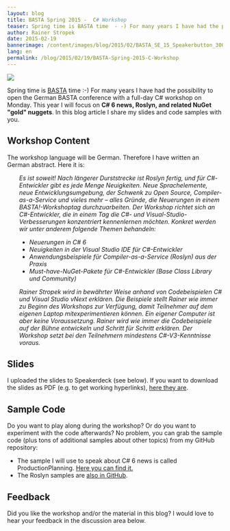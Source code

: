 ```yaml
---
layout: blog
title: BASTA Spring 2015 -  C# Workshop
teaser: Spring time is BASTA time  - -) For many years I have had the possibility to open the German BASTA conference with a full-day C# workshop on Monday. This year I will focus on C# 6 news, Roslyn, and related NuGet "gold" nuggets. In this blog article I share my slides and code samples with you.
author: Rainer Stropek
date: 2015-02-19
bannerimage: /content/images/blog/2015/02/BASTA_SE_15_Speakerbutton_300x250_cropped.png
lang: en
permalink: /blog/2015/02/19/BASTA-Spring-2015-C-Workshop
---
```


<p class="floatRight" xmlns="http://www.w3.org/1999/xhtml">
  <img src="{{site.baseurl}}/content/images/blog/2015/02/BASTA_SE_15_Speakerbutton_300x250_.png" />
</p><p xmlns="http://www.w3.org/1999/xhtml">Spring time is <a href="http://basta.net" target="_blank">BASTA</a> time :-) For many years I have had the possibility to open the German BASTA conference with a full-day C# workshop on Monday. This year I will focus on <strong>C# 6 news, Roslyn, and related NuGet "gold" nuggets</strong>. In this blog article I share my slides and code samples with you.</p><h2 xmlns="http://www.w3.org/1999/xhtml">Workshop Content</h2><p xmlns="http://www.w3.org/1999/xhtml">The workshop language will be German. Therefore I have written an German abstract. Here it is:</p><div style="margin-left: 2em" xmlns="http://www.w3.org/1999/xhtml">
  <p>
    <em>Es ist soweit! Nach längerer Durststrecke ist Roslyn fertig, und für C#-Entwickler gibt es jede Menge Neuigkeiten. Neue Sprachelemente, neue Entwicklungsumgebung, der Schwenk zu Open Source, Compiler-as-a-Service und vieles mehr – alles Gründe, die Neuerungen in einem BASTA!-Workshoptag durchzuarbeiten. Der Workshop richtet sich an C#-Entwickler, die in einem Tag die C#- und Visual-Studio-Verbesserungen konzentriert kennenlernen möchten. Konkret werden wir unter anderem folgende Themen behandeln:</em>
  </p>
  <ul>
    <li>
      <em>Neuerungen in C# 6</em>
    </li>
    <li>
      <em>Neuigkeiten in der Visual Studio IDE für C#-Entwickler</em>
    </li>
    <li>
      <em>Anwendungsbeispiele für Compiler-as-a-Service (Roslyn) aus der Praxis</em>
    </li>
    <li>
      <em>Must-have-NuGet-Pakete für C#-Entwickler (Base Class Library und Community)</em>
    </li>
  </ul>
  <p>
    <em>Rainer Stropek wird in bewährter Weise anhand von Codebeispielen C# und Visual Studio vNext erklären. Die Beispiele stellt Rainer wie immer zu Beginn des Workshops zur Verfügung, damit Teilnehmer auf dem eigenen Laptop mitexperimentieren können. Ein eigener Computer ist aber keine Voraussetzung. Rainer wird wie immer die Codebeispiele auf der Bühne entwickeln und Schritt für Schritt erklären. Der Workshop setzt bei den Teilnehmern mindestens C#-V3-Kenntnisse voraus.</em>
  </p>
</div><h2 xmlns="http://www.w3.org/1999/xhtml">Slides</h2><p xmlns="http://www.w3.org/1999/xhtml">I uploaded the slides to Speakerdeck (see below). If you want to download the slides as PDF (e.g. to get working hyperlinks), <a href="{{site.baseurl}}/content/images/blog/2015/02/CSharp Fitness.pdf">here they are</a>.</p><script async="async" class="speakerdeck-embed" data-id="6d2592e345da498f85fa159bfc302c1c" data-ratio="1.77777777777778" src="//speakerdeck.com/assets/embed.js" xmlns="http://www.w3.org/1999/xhtml"></script><h2 xmlns="http://www.w3.org/1999/xhtml">Sample Code
<br /></h2><p xmlns="http://www.w3.org/1999/xhtml">Do you want to play along during the workshop? Or do you want to experiment with the code afterwards? No problem, you can grab the sample code (plus tons of additional samples about other topics) from my GitHub repository:</p><ul xmlns="http://www.w3.org/1999/xhtml">
  <li>The sample I will use to speak about C# 6 news is called ProductionPlanning. <a href="https://github.com/rstropek/Samples/tree/master/ProductionPlanning" target="_blank">Here you can find it.</a></li>
  <li>The Roslyn samples are <a href="https://github.com/rstropek/Samples/tree/master/RoslynDemos" target="_blank">also in GitHub</a>.</li>
</ul><h2 xmlns="http://www.w3.org/1999/xhtml">Feedback</h2><p xmlns="http://www.w3.org/1999/xhtml">Did you like the workshop and/or the material in this blog? I would love to hear your feedback in the discussion area below.<br /></p>
